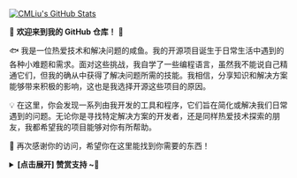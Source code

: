 [![CMLiu's GitHub Stats](https://github-readme-stats.zohan.tech/api?username=cmliu&show_icons=true&hide=contribs,prs&include_all_commits=true&bg_color=30,fcb590,e46454&title_color=fff&text_color=fff&icon_color=fff)](https://github.com/CMLiu)

🤖 **欢迎来到我的 GitHub 仓库！** 🚀

🐟️ 我是一位热爱技术和解决问题的咸鱼。我的开源项目诞生于日常生活中遇到的各种小难题和需求。面对这些挑战，我自学了一些编程语言，虽然我不能说自己精通它们，但我的确从中获得了解决问题所需的技能。我相信，分享知识和解决方案能够带来积极的影响，这也是我选择开源这些项目的原因。

💡 在这里，你会发现一系列由我开发的工具和程序，它们旨在简化或解决我们日常遇到的问题。无论你是寻找特定解决方案的开发者，还是同样热爱技术探索的朋友，我都希望我的项目能够对你有所帮助。

🎉 再次感谢你的访问，希望你在这里能找到你需要的东西！

<details><summary><strong> [点击展开] 赞赏支持 ~🧧</strong></summary>
  
*我非常感谢您的赞赏和支持，它们将极大地激励我继续创新，持续产生有价值的工作。*
- **ERC20/BEP20:** `0x60ffd0df36fb35550e7fe52ad2faae88a4a91b22`
- **TRC20:** `TDizmMPgy7cVUr5GsagkNGxyg2rJgf4FNf`
  
🎁 **你的支持是我不断前进的动力！** 💖

</details>
